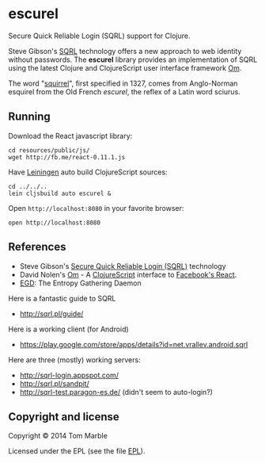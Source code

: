 # escurel

Secure Quick Reliable Login (SQRL) support for Clojure.

Steve Gibson's [SQRL](https://www.grc.com/sqrl/sqrl.htm) technology
offers a new approach to web identity without passwords.
The **escurel** library provides an implementation of SQRL
using the latest Clojure and ClojureScript user interface
framework [Om](https://github.com/swannodette/om).

The word "[squirrel](https://en.wikipedia.org/wiki/Squirrel)",
first specified in 1327, comes from Anglo-Norman
esquirel from the Old French *escurel*, the reflex of a Latin word
sciurus.

## Running

Download the React javascript library:
```
cd resources/public/js/
wget http://fb.me/react-0.11.1.js
```

Have [Leiningen](https://github.com/technomancy/leiningen) auto build ClojureScript sources:
```
cd ../../..
lein cljsbuild auto escurel &
```

Open ```http://localhost:8080``` in your favorite browser:
```
open http://localhost:8080
```

## References

* Steve Gibson's [Secure Quick Reliable Login (SQRL)](https://www.grc.com/sqrl/sqrl.htm) technology
* David Nolen's [Om](https://github.com/swannodette/om) - A
  [ClojureScript](http://github.com/clojure/clojurescript) interface
  to [Facebook's React](http://facebook.github.io/react/).
* [EGD](http://egd.sourceforge.net/): The Entropy Gathering Daemon

Here is a fantastic guide to SQRL

* http://sqrl.pl/guide/

Here is a working client (for Android)

* https://play.google.com/store/apps/details?id=net.vrallev.android.sqrl

Here are three (mostly) working servers:

* http://sqrl-login.appspot.com/
* http://sqrl.pl/sandpit/
* http://sqrl-test.paragon-es.de/ (didn't seem to auto-login?)


## Copyright and license

Copyright © 2014 Tom Marble

Licensed under the EPL (see the file [EPL](https://raw.githubusercontent.com/tmarble/escurel/master/EPL)).
